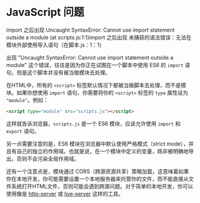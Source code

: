 # JavaScript 问题

import 之后出现 Uncaught SyntaxError: Cannot use import statement outside a module (at scripts.js:1:1)import 之后出现 未捕获的语法错误：无法在模块外部使用导入语句（在脚本.js：1：1）

出现 "Uncaught SyntaxError: Cannot use import statement outside a module" 这个错误，往往是因为你正在试图在一个脚本中使用 ES6 的 `import` 语句，但是这个脚本并没有被当做模块去处理。

在HTML中，所有的 `<script>` 标签默认情况下都被当做脚本去处理，而不是模块。如果你想使用 `import` 语句，你需要将你的 `<script>` 标签的 `type` 属性设为 `"module"`。例如：

```html
<script type="module" src="scripts.js"></script>
```

这样就告诉浏览器，`scripts.js` 是一个 ES6 模块，应该允许使用 `import` 和 `export` 语句。

另一点需要注意的是，ES6 模块在浏览器中默认使用严格模式（strict mode），并且有自己的独立的作用域。也就是说，在一个模块中定义的变量，除非被明确地导出，否则不会污染全局作用域。

还有一个注意点是，模块通过 CORS（跨源资源共享）策略加载，这意味着如果你在本地开发，你可能需要设置一个本地服务器来托管你的文件，而不能直接从文件系统打开HTML文件，否则可能会遇到跨源问题。对于简单的本地开发，你可以使用像是 [http-server](https://www.npmjs.com/package/http-server) 或 [live-server](https://www.npmjs.com/package/live-server) 这样的工具。
